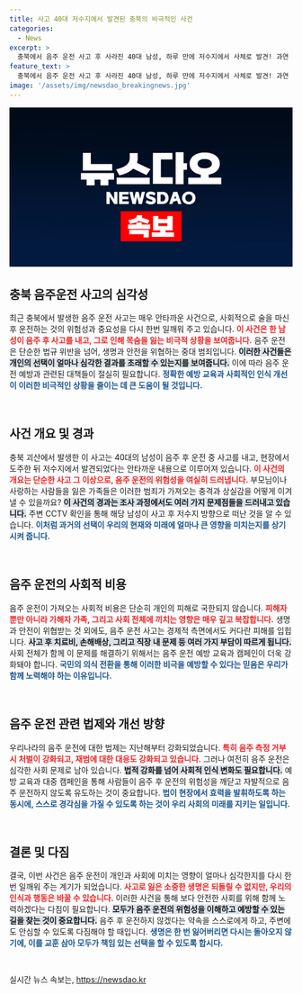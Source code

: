 ```yaml
---
title: 사고 40대 저수지에서 발견된 충북의 비극적인 사건
categories:
  - News
excerpt: >
  충북에서 음주 운전 사고 후 사라진 40대 남성, 하루 만에 저수지에서 사체로 발견! 과연 현장 이탈의 배경에는 어떤 사연이 숨겨져 있을까? 진실은 밝혀질 수 있을까?
feature_text: >
  충북에서 음주 운전 사고 후 사라진 40대 남성, 하루 만에 저수지에서 사체로 발견! 과연 현장 이탈의 배경에는 어떤 사연이 숨겨져 있을까? 진실은 밝혀질 수 있을까?
image: '/assets/img/newsdao_breakingnews.jpg'
---
```


<p><img src="/assets/img/newsdao_breakingnews.jpg" alt="implanttips 속보" /></p>

<h2 data-ke-size="size26">충북 음주운전 사고의 심각성</h2>

<p data-ke-size="size16">최근 충북에서 발생한 음주 운전 사고는 매우 안타까운 사건으로, 사회적으로 술을 마신 후 운전하는 것의 위험성과 중요성을 다시 한번 일깨워 주고 있습니다. <b><span style="color: #ee2323;">이 사건은 한 남성이 음주 후 사고를 내고, 그로 인해 목숨을 잃는 비극적 상황을 보여줍니다.</span></b> 음주 운전은 단순한 법규 위반을 넘어, 생명과 안전을 위협하는 중대 범죄입니다. <b><span style="background-color: #21538527;">이러한 사건들은 개인의 선택이 얼마나 심각한 결과를 초래할 수 있는지를 보여줍니다.</span></b> 이에 따라 음주 운전 예방과 관련된 대책들이 절실히 필요합니다. <b><span style="color: #1a5490;">정확한 예방 교육과 사회적인 인식 개선이 이러한 비극적인 상황을 줄이는 데 큰 도움이 될 것입니다.</span></b></p>

<p data-ke-size="size16">&nbsp;</p>

<h2 data-ke-size="size26">사건 개요 및 경과</h2>

<p data-ke-size="size16">충북 괴산에서 발생한 이 사고는 40대의 남성이 음주 후 운전 중 사고를 내고, 현장에서 도주한 뒤 저수지에서 발견되었다는 안타까운 내용으로 이루어져 있습니다. <b><span style="color: #ee2323;">이 사건의 개요는 단순한 사고 그 이상으로, 음주 운전의 위험성을 여실히 드러냅니다.</span></b> 부모님이나 사랑하는 사람들을 잃은 가족들은 이러한 범죄가 가져오는 충격과 상실감을 어떻게 이겨낼 수 있을까요? <b><span style="background-color: #21538527;">이 사건의 경과는 조사 과정에서도 여러 가지 문제점들을 드러내고 있습니다.</span></b> 주변 CCTV 확인을 통해 해당 남성이 사고 후 저수지 방향으로 떠난 것을 알 수 있습니다. <b><span style="color: #1a5490;">이처럼 과거의 선택이 우리의 현재와 미래에 얼마나 큰 영향을 미치는지를 상기시켜 줍니다.</span></b></p>

<p data-ke-size="size16">&nbsp;</p>

<h2 data-ke-size="size26">음주 운전의 사회적 비용</h2>

<p data-ke-size="size16">음주 운전이 가져오는 사회적 비용은 단순히 개인의 피해로 국한되지 않습니다. <b><span style="color: #ee2323;">피해자뿐만 아니라 가해자 가족, 그리고 사회 전체에 끼치는 영향은 매우 깊고 복잡합니다.</span></b> 생명과 안전이 위협받는 것 외에도, 음주 운전 사고는 경제적 측면에서도 커다란 피해를 입힙니다. <b><span style="background-color: #21538527;">사고 후 치료비, 손해배상, 그리고 직장 내 문제 등 여러 가지 부담이 따르게 됩니다.</span></b> 사회 전체가 함께 이 문제를 해결하기 위해서는 음주 운전 예방 교육과 캠페인이 더욱 강화돼야 합니다. <b><span style="color: #1a5490;">국민의 의식 전환을 통해 이러한 비극을 예방할 수 있다는 믿음은 우리가 함께 노력해야 하는 이유입니다.</span></b></p>

<p data-ke-size="size16">&nbsp;</p>

<h2 data-ke-size="size26">음주 운전 관련 법제와 개선 방향</h2>

<p data-ke-size="size16">우리나라의 음주 운전에 대한 법제는 지난해부터 강화되었습니다. <b><span style="color: #ee2323;">특히 음주 측정 거부 시 처벌이 강화되고, 재범에 대한 대응도 강화되고 있습니다.</span></b> 그러나 여전히 음주 운전은 심각한 사회 문제로 남아 있습니다. <b><span style="background-color: #21538527;">법적 강화를 넘어 사회적 인식 변화도 필요합니다.</span></b> 예방 교육과 대중 캠페인을 통해 사람들이 음주 후 운전의 위험성을 깨닫고 자발적으로 음주 운전하지 않도록 유도하는 것이 중요합니다. <b><span style="color: #1a5490;">법이 현장에서 효력을 발휘하도록 하는 동시에, 스스로 경각심을 가질 수 있도록 하는 것이 우리 사회의 미래를 지키는 일입니다.</span></b></p>

<p data-ke-size="size16">&nbsp;</p>

<h2 data-ke-size="size26">결론 및 다짐</h2>

<p data-ke-size="size16">결국, 이번 사건은 음주 운전이 개인과 사회에 미치는 영향이 얼마나 심각한지를 다시 한번 일깨워 주는 계기가 되었습니다. <b><span style="color: #ee2323;">사고로 잃은 소중한 생명은 되돌릴 수 없지만, 우리의 인식과 행동은 바꿀 수 있습니다.</span></b> 이러한 사건을 통해 보다 안전한 사회를 위해 함께 노력하겠다는 다짐이 필요합니다. <b><span style="background-color: #21538527;">모두가 음주 운전의 위험성을 이해하고 예방할 수 있는 길을 찾는 것이 중요합니다.</span></b> 음주 후 운전하지 않겠다는 약속을 스스로에게 하고, 주변에도 안심할 수 있도록 다짐해야 할 때입니다. <b><span style="color: #1a5490;">생명은 한 번 잃어버리면 다시는 돌아오지 않기에, 이를 교훈 삼아 모두가 책임 있는 선택을 할 수 있도록 합시다.</span></b></p>

<p data-ke-size="size16">&nbsp;</p>
실시간 뉴스 속보는, <a href="https://newsdao.kr" rel="dofollow">https://newsdao.kr</a>


